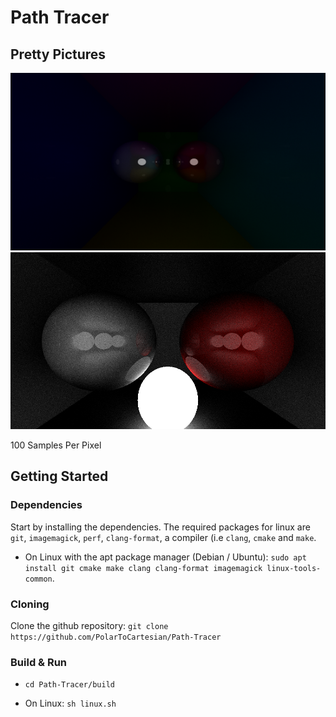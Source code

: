 # Path Tracer

## Pretty Pictures

![Pretty Picture 0](/screenshots/screen2-1000spp.png)
![Pretty Picture 1](/screenshots/screen1-100spp.png)

100 Samples Per Pixel

## Getting Started

### Dependencies

Start by installing the dependencies. The required packages for linux are  ```git```,  ```imagemagick```, ```perf```, ```clang-format```, a compiler (i.e ```clang```, ```cmake``` and ```make```.

+ On Linux with the apt package manager (Debian / Ubuntu): ```sudo apt install git cmake make clang clang-format imagemagick linux-tools-common```.

### Cloning

Clone the github repository: ```git clone https://github.com/PolarToCartesian/Path-Tracer```

### Build & Run

+ ```cd Path-Tracer/build```

+ On Linux: ```sh linux.sh```

